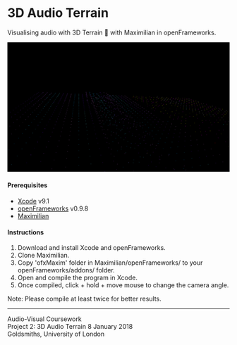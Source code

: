 # 3D Audio Terrain
Visualising audio with 3D Terrain 🎵 with Maximilian in openFrameworks.
<br>

![screenshot](bin/data/screenshot.png)

#### Prerequisites
- [Xcode](https://itunes.apple.com/us/app/xcode/id497799835?mt=12) v9.1 
- [openFrameworks](http://openframeworks.cc/download/) v0.9.8
- [Maximilian](https://github.com/micknoise/Maximilian)

#### Instructions
1. Download and install Xcode and openFrameworks.
2. Clone Maximilian.
3. Copy 'ofxMaxim' folder in Maximilian/openFrameworks/ to your openFrameworks/addons/ folder.
4. Open and compile the program in Xcode.
5. Once compiled, click + hold + move mouse to change the camera angle.

Note: Please compile at least twice for better results.
<br>

---
Audio-Visual Coursework  
Project 2: 3D Audio Terrain 
8 January 2018  
Goldsmiths, University of London
